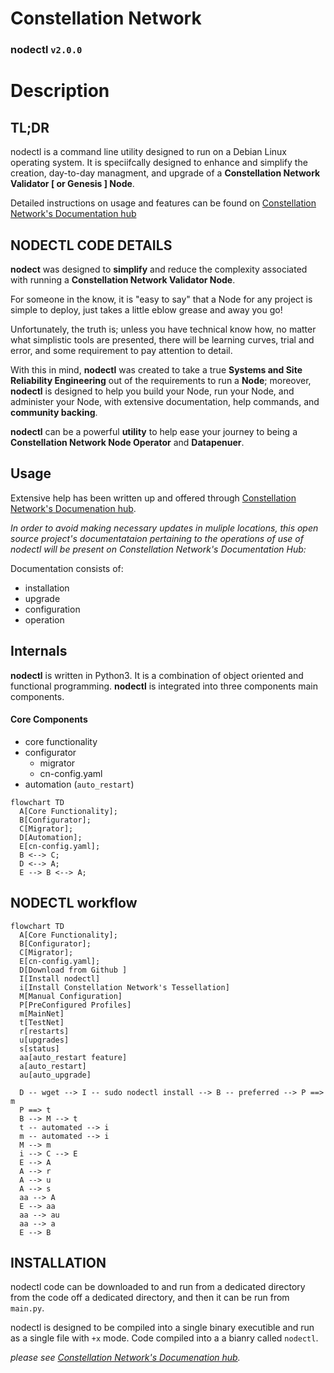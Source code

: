 # Constellation Network
### nodectl `v2.0.0`

# Description

## TL;DR
nodectl is a command line utility designed to run on a Debian Linux operating system.  It is speciifcally designed to enhance and simplify the creation, day-to-day managment, and upgrade of a **Constellation Network Validator [ or Genesis ] Node**.

Detailed instructions on usage and features can be found on [Constellation Network's Documentation hub](https://docs.constellationnetwork.io/nodes)

## NODECTL CODE DETAILS

**nodect** was designed to **simplify** and reduce the complexity associated with running a **Constellation Network Validator Node**.  

For someone in the know, it is "easy to say" that a Node for any project is simple to deploy, just takes a little eblow grease and away you go!  

Unfortunately, the truth is; unless you have technical know how, no matter what simplistic tools are presented, there will be learning curves, trial and error, and some requirement to pay attention to detail.

With this in mind, **nodectl** was created to take a true **Systems and Site Reliability Engineering** out of the requirements to run a **Node**; moreover, **nodectl** is designed to help you build your Node, run your Node, and administer your Node, with extensive documentation, help commands, and **community backing**. 

**nodectl** can be a powerful **utility** to help ease your journey to being a **Constellation Network Node Operator** and **Datapenuer**. 

## Usage

Extensive help has been written up and offered through [Constellation Network's Documenation hub](https://docs.constellationnetwork.io/nodes).  

*In order to avoid making necessary updates in muliple locations, this open source project's documentataion pertaining to the operations of use of nodectl will be present on Constellation Network's Documentation Hub:*

Documentation consists of:
  - installation
  - upgrade
  - configuration
  - operation

## Internals
**nodectl** is written in Python3. It is a combination of object oriented and functional programming.  **nodectl** is integrated into three components main components.

#### Core Components
- core functionality
- configurator
  - migrator
  - cn-config.yaml
- automation (`auto_restart`)

```mermaid
flowchart TD
  A[Core Functionality];
  B[Configurator];
  C[Migrator];
  D[Automation];
  E[cn-config.yaml];
  B <--> C;
  D <--> A;
  E --> B <--> A;
```

## NODECTL workflow

```mermaid
flowchart TD
  A[Core Functionality];
  B[Configurator];
  C[Migrator];
  E[cn-config.yaml];
  D[Download from Github ]
  I[Install nodectl]
  i[Install Constellation Network's Tessellation]
  M[Manual Configuration]
  P[PreConfigured Profiles]
  m[MainNet]
  t[TestNet]
  r[restarts]
  u[upgrades]
  s[status]
  aa[auto_restart feature]
  a[auto_restart]
  au[auto_upgrade]
  
  D -- wget --> I -- sudo nodectl install --> B -- preferred --> P ==> m
  P ==> t 
  B --> M --> t
  t -- automated --> i
  m -- automated --> i
  M --> m
  i --> C --> E
  E --> A
  A --> r
  A --> u
  A --> s  
  aa --> A
  E --> aa
  aa --> au
  aa --> a
  E --> B
```

## INSTALLATION

nodectl code can be downloaded to and run from a dedicated directory from the code off a dedicated directory, and then it can be run from `main.py`.

nodectl is designed to be compiled into a single binary executible and run as a single file with `+x` mode.  Code compiled into a a bianry called `nodectl`.

*please see [Constellation Network's Documenation hub](https://docs.constellationnetwork.io/nodes).*


